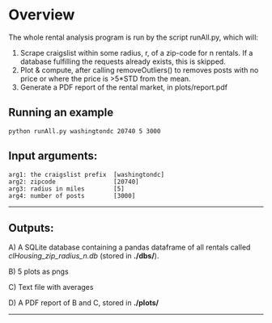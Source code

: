 # Overview

The whole rental analysis program is run by the script runAll.py, which will:

1. Scrape craigslist within some radius, r, of a zip-code for n rentals. If a database fulfilling the requests already exists, this is skipped.
2. Plot & compute, after calling removeOutliers() to removes posts with no price or where the price is >5*STD from the mean.
3. Generate a PDF report of the rental market, in plots/report.pdf

## Running an example
`python runAll.py washingtondc 20740 5 3000`

## Input arguments:

    arg1: the craigslist prefix  [washingtondc]
    arg2: zipcode                [20740]
    arg3: radius in miles        [5]
    arg4: number of posts        [3000]
---------------------------------------------------


## Outputs:   

A) A SQLite database containing a pandas dataframe of all rentals called *clHousing_zip_radius_n.db* (stored in **./dbs/**).

B) 5 plots as pngs

C) Text file with averages

D) A PDF report of B and C, stored in **./plots/**

-----------------------------------------------------------
